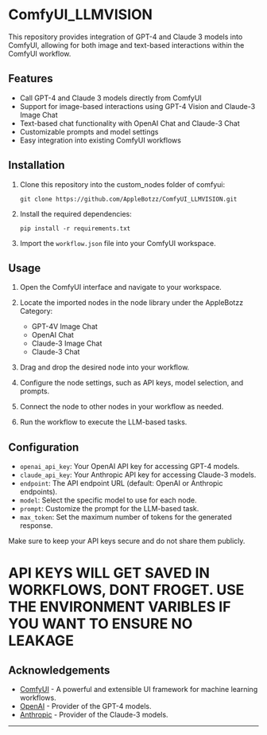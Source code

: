 # ComfyUI_LLMVISION

This repository provides integration of GPT-4 and Claude 3 models into ComfyUI, allowing for both image and text-based interactions within the ComfyUI workflow.

## Features

- Call GPT-4 and Claude 3 models directly from ComfyUI
- Support for image-based interactions using GPT-4 Vision and Claude-3 Image Chat
- Text-based chat functionality with OpenAI Chat and Claude-3 Chat
- Customizable prompts and model settings
- Easy integration into existing ComfyUI workflows

## Installation

1. Clone this repository into the custom_nodes folder of comfyui:
   ```
   git clone https://github.com/AppleBotzz/ComfyUI_LLMVISION.git
   ```

2. Install the required dependencies:
   ```
   pip install -r requirements.txt
   ```

3. Import the `workflow.json` file into your ComfyUI workspace.

## Usage

1. Open the ComfyUI interface and navigate to your workspace.

2. Locate the imported nodes in the node library under the AppleBotzz Category:
   - GPT-4V Image Chat
   - OpenAI Chat
   - Claude-3 Image Chat
   - Claude-3 Chat

3. Drag and drop the desired node into your workflow.

4. Configure the node settings, such as API keys, model selection, and prompts.

5. Connect the node to other nodes in your workflow as needed.

6. Run the workflow to execute the LLM-based tasks.

## Configuration

- `openai_api_key`: Your OpenAI API key for accessing GPT-4 models.
- `claude_api_key`: Your Anthropic API key for accessing Claude-3 models.
- `endpoint`: The API endpoint URL (default: OpenAI or Anthropic endpoints).
- `model`: Select the specific model to use for each node.
- `prompt`: Customize the prompt for the LLM-based task.
- `max_token`: Set the maximum number of tokens for the generated response.

Make sure to keep your API keys secure and do not share them publicly.
# API KEYS WILL GET SAVED IN WORKFLOWS, DONT FROGET. USE THE ENVIRONMENT VARIBLES IF YOU WANT TO ENSURE NO LEAKAGE


## Acknowledgements

- [ComfyUI](https://github.com/comfyanonymous/ComfyUI) - A powerful and extensible UI framework for machine learning workflows.
- [OpenAI](https://openai.com/) - Provider of the GPT-4 models.
- [Anthropic](https://www.anthropic.com/) - Provider of the Claude-3 models.

---
